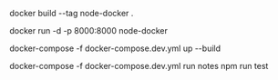 <!-- Build image -->
docker build --tag node-docker .
<!-- Run in detached mode -->
docker run -d -p 8000:8000 node-docker
<!-- Use Compose to develop locally -->
docker-compose -f docker-compose.dev.yml up --build
<!-- Use Compose to develop locally and run tests -->
docker-compose -f docker-compose.dev.yml run notes npm run test